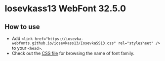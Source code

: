 # Iosevkass13 WebFont 32.5.0

## How to use

- Add `<link href="https://iosevka-webfonts.github.io/iosevkass13/IosevkaSS13.css" rel="stylesheet" />` to your `<head>`.
- Check out the [CSS file](./IosevkaSS13.css) for browsing the name of font family.
